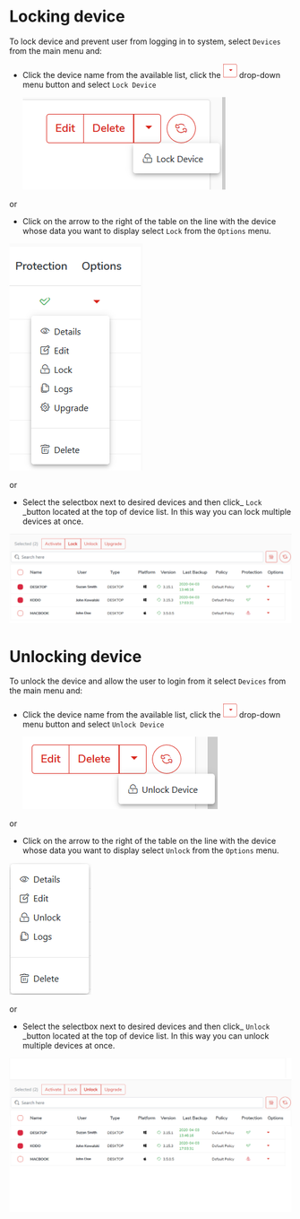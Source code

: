 # Locking device

To lock device and prevent user from logging in to system, select `Devices` from the main menu and:

* Click the device name from the available list, click the ![](../../.gitbook/assets/rozwinbuttonsmall.png) drop-down menu button and select `Lock Device`

  ![](../../.gitbook/assets/lockdevice1.PNG)
  
or

* Click on the arrow to the right of the table on the line with the device whose data you want to display select `Lock` from the `Options` menu.

![](../../.gitbook/assets/deviceoptions.PNG)

or 

* Select the selectbox next to desired devices and then click_ `Lock` _button located at the top of device list. In this way you can lock multiple devices at once.


![](../../.gitbook/assets/lockdevice2.png)

# Unlocking device

To unlock the device and allow the user to login from it select `Devices` from the main menu and:
* Click the device name from the available list, click the ![](../../.gitbook/assets/rozwinbuttonsmall.png) drop-down menu button and select `Unlock Device`

  ![](../../.gitbook/assets/unlockdevice1.PNG)
  
or

* Click on the arrow to the right of the table on the line with the device whose data you want to display select `Unlock` from the `Options` menu.

![](../../.gitbook/assets/unlockdevice.PNG)

or

* Select the selectbox next to desired devices and then click_ `Unlock` _button located at the top of device list. In this way you can unlock multiple devices at once.


![](../../.gitbook/assets/unlockdevice2.png)
